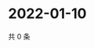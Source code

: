 # 2022-01-10

共 0 条

<!-- BEGIN WEIBO -->
<!-- 最后更新时间 Mon Jan 10 2022 22:00:55 GMT+0800 (China Standard Time) -->

<!-- END WEIBO -->
